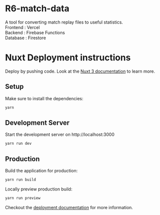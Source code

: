 # R6-match-data
A tool for converting match replay files to useful statistics.  
Frontend : Vercel  
Backend : Firebase Functions  
Database : Firestore  


# Nuxt Deployment instructions

Deploy by pushing code.
Look at the [Nuxt 3 documentation](https://v3.nuxtjs.org) to learn more.

## Setup

Make sure to install the dependencies:

```bash
yarn
```

## Development Server

Start the development server on http://localhost:3000

```bash
yarn run dev
```

## Production

Build the application for production:

```bash
yarn run build
```

Locally preview production build:

```bash
yarn run preview
```

Checkout the [deployment documentation](https://v3.nuxtjs.org/guide/deploy/presets) for more information.